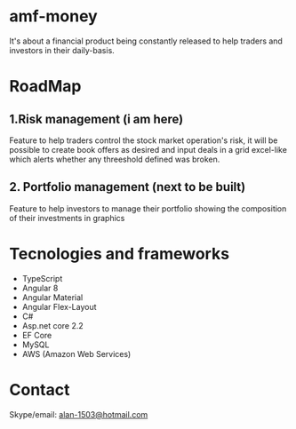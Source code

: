 # amf-money
It's about a financial product being constantly released to help traders and investors in their daily-basis.

<h1>RoadMap</h1>

<h2>1.Risk management (i am here)</h2>
  
<p>Feature to help traders control the stock market operation's risk, it will be possible to create book offers as desired and input deals   in a grid excel-like which alerts whether any threeshold defined was broken.</p>
  
<h2>2. Portfolio management (next to be built)</h2>

 <p>Feature to help investors to manage their portfolio showing the composition of their investments in graphics</p>
 
 <h1>Tecnologies and frameworks</h1>
<ul>
  <li>TypeScript</li>
  <li>Angular 8</li>
  <li>Angular Material</li>
  <li>Angular Flex-Layout</li>
  <li>C#</li>
  <li>Asp.net core 2.2</li>
  <li>EF Core</li>
  <li>MySQL</li>
  <li>AWS (Amazon Web Services)</li>
</ul>

<h1>Contact</h1>

Skype/email: alan-1503@hotmail.com
